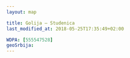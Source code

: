 ```yaml
---
layout: map

title: Golija – Studenica
last_modified_at: 2018-05-25T17:35:49+02:00

WDPA: [555547528]
geoSrbija:
---
```

